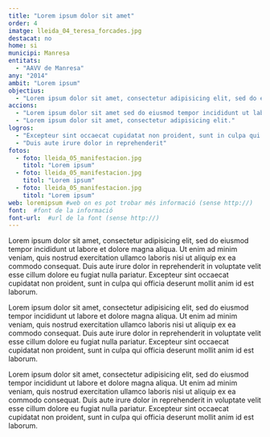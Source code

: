 ```yaml
---
title: "Lorem ipsum dolor sit amet"
order: 4
imatge: lleida_04_teresa_forcades.jpg
destacat: no
home: si
municipi: Manresa
entitats:
  - "AAVV de Manresa"
any: "2014"
ambit: "Lorem ipsum"
objectius:
  - "Lorem ipsum dolor sit amet, consectetur adipisicing elit, sed do eiusmod tempor incididunt ut labore et dolore magna aliqua."
accions:
  - "Lorem ipsum dolor sit amet sed do eiusmod tempor incididunt ut labore."
  - "Lorem ipsum dolor sit amet, consectetur adipisicing elit."
logros:
  - "Excepteur sint occaecat cupidatat non proident, sunt in culpa qui officia deserunt mollit anim id est laborum."
  - "Duis aute irure dolor in reprehenderit"
fotos:
  - foto: lleida_05_manifestacion.jpg
    titol: "Lorem ipsum"
  - foto: lleida_05_manifestacion.jpg
    titol: "Lorem ipsum"
  - foto: lleida_05_manifestacion.jpg
    titol: "Lorem ipsum"
web: loremipsum #web on es pot trobar més informació (sense http://)
font:  #font de la informació
font-url:  #url de la font (sense http://)
---
```

Lorem ipsum dolor sit amet, consectetur adipisicing elit, sed do eiusmod tempor incididunt ut labore et dolore magna aliqua. Ut enim ad minim veniam, quis nostrud exercitation ullamco laboris nisi ut aliquip ex ea commodo consequat. Duis aute irure dolor in reprehenderit in voluptate velit esse cillum dolore eu fugiat nulla pariatur. Excepteur sint occaecat cupidatat non proident, sunt in culpa qui officia deserunt mollit anim id est laborum.

Lorem ipsum dolor sit amet, consectetur adipisicing elit, sed do eiusmod tempor incididunt ut labore et dolore magna aliqua. Ut enim ad minim veniam, quis nostrud exercitation ullamco laboris nisi ut aliquip ex ea commodo consequat. Duis aute irure dolor in reprehenderit in voluptate velit esse cillum dolore eu fugiat nulla pariatur. Excepteur sint occaecat cupidatat non proident, sunt in culpa qui officia deserunt mollit anim id est laborum.

Lorem ipsum dolor sit amet, consectetur adipisicing elit, sed do eiusmod tempor incididunt ut labore et dolore magna aliqua. Ut enim ad minim veniam, quis nostrud exercitation ullamco laboris nisi ut aliquip ex ea commodo consequat. Duis aute irure dolor in reprehenderit in voluptate velit esse cillum dolore eu fugiat nulla pariatur. Excepteur sint occaecat cupidatat non proident, sunt in culpa qui officia deserunt mollit anim id est laborum.
